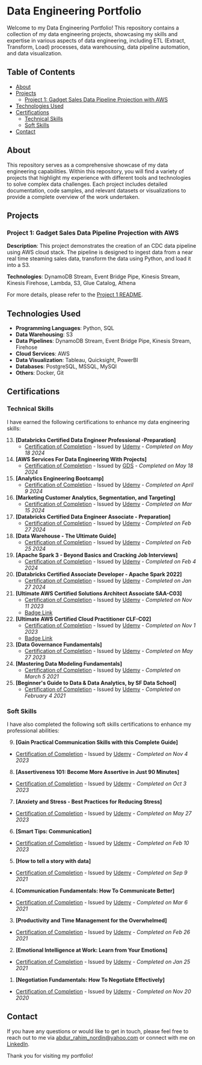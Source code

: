 # Data Engineering Portfolio

Welcome to my Data Engineering Portfolio! This repository contains a collection of my data engineering projects, showcasing my skills and expertise in various aspects of data engineering, including ETL (Extract, Transform, Load) processes, data warehousing, data pipeline automation, and data visualization.

## Table of Contents

- [About](#about)
- [Projects](#projects)
  - [Project 1: Gadget Sales Data Pipeline Projection with AWS](#project-1-gadget-sales-data-pipeline-projection-with-aws)
- [Technologies Used](#technologies-used)
- [Certifications](#certifications)
  - [Technical Skills](#technical-skills)
  - [Soft Skills](#soft-skills)
- [Contact](#contact)

## About

This repository serves as a comprehensive showcase of my data engineering capabilities. Within this repository, you will find a variety of projects that highlight my experience with different tools and technologies to solve complex data challenges. Each project includes detailed documentation, code samples, and relevant datasets or visualizations to provide a complete overview of the work undertaken.

## Projects

### Project 1: Gadget Sales Data Pipeline Projection with AWS

**Description**: This project demonstrates the creation of an CDC data pipeline using AWS cloud stack. The pipeline is designed to ingest data from a near real time steaming sales data, transform the data using Python, and load it into a S3.

**Technologies**: DynamoDB Stream, Event Bridge Pipe, Kinesis Stream, Kinesis Firehose, Lambda, S3, Glue Catalog, Athena

For more details, please refer to the [Project 1 README](project1-gadget-sales-data-pipeline-projection/README.md).

## Technologies Used

- **Programming Languages**: Python, SQL
- **Data Warehousing**: S3
- **Data Pipelines**: DynamoDB Stream, Event Bridge Pipe, Kinesis Stream, Firehose
- **Cloud Services**: AWS
- **Data Visualization**: Tableau, Quicksight, PowerBI
- **Databases**: PostgreSQL, MSSQL, MySQl
- **Others**: Docker, Git

## Certifications

### Technical Skills

I have earned the following certifications to enhance my data engineering skills:

13. **[Databricks Certified Data Engineer Professional -Preparation]**
    - [Certification of Completion](certifications/databricks_certified_data_engineer_professional_preparation.png) - Issued by [Udemy](https://seek.udemy.com/course/databricks-certified-data-engineer-professional/) - *Completed on May 18 2024*
12. **[AWS Services For Data Engineering With Projects]**
    - [Certification of Completion](certifications/aws_services_for_data_engineering_with_projects.png) - Issued by [GDS](https://course.growdataskills.com/cohort/nYZNSj2iH8) - *Completed on May 18 2024*
11. **[Analytics Engineering Bootcamp]**
    - [Certification of Completion](certifications/analytics_engineering_bootcamp.png) - Issued by [Udemy](https://seek.udemy.com/course/analytics-engineering-bootcamp/) - *Completed on April 9 2024*
10. **[Marketing Customer Analytics, Segmentation, and Targeting]**
    - [Certification of Completion](certifications/marketing_customer_analytics_segmentation_and_targeting.png) - Issued by [Udemy](hhttps://seek.udemy.com/course/learn-customer-analytics-market-segmentation-and-targeting/) - *Completed on Mar 15 2024*
09. **[Databricks Certified Data Engineer Associate - Preparation]**
    - [Certification of Completion](certifications/databricks_certified_data_engineer_associate_preparation.png) - Issued by [Udemy](https://seek.udemy.com/course/databricks-certified-data-engineer-associate/) - *Completed on Feb 27 2024*
08. **[Data Warehouse - The Ultimate Guide]**
    - [Certification of Completion](certifications/data_warehouse_the_ultimate_guide.png) - Issued by [Udemy](https://seek.udemy.com/course/data-warehouse-the-ultimate-guide/) - *Completed on Feb 25 2024*
07. **[Apache Spark 3 - Beyond Basics and Cracking Job Interviews]**
    - [Certification of Completion](certifications/apache_spark_3_beyond_basics_and_cracking_job_interviews.png) - Issued by [Udemy](https://seek.udemy.com/course/apache-spark-3-beyond-basics/) - *Completed on Feb 4 2024*
06. **[Databricks Certified Associate Developer - Apache Spark 2022]**
    - [Certification of Completion](certifications/databricks_certified_associate_developer_apache_spark_2022.png) - Issued by [Udemy](https://seek.udemy.com/course/databricks-certified-associate-developer-for-apache-spark/) - *Completed on Jan 27 2024*
05. **[Ultimate AWS Certified Solutions Architect Associate SAA-C03]**
    - [Certification of Completion](certifications/ultimate_aws_certified_solutions_architect_associate_saa_c03.png) - Issued by [Udemy](https://seek.udemy.com/course/aws-certified-solutions-architect-associate-saa-c03/) - *Completed on Nov 11 2023*
    - [Badge Link](https://www.credly.com/badges/c9368034-4c14-4378-807e-0033ba447364/public_url)
04. **[Ultimate AWS Certified Cloud Practitioner CLF-C02]**
    - [Certification of Completion](certifications/ultimate_aws_certified_cloud_practitioner_clf_c02.png) - Issued by [Udemy](https://seek.udemy.com/course/data-governance-fundamentals/) - *Completed on Nov 1 2023*
    - [Badge Link](https://www.credly.com/badges/28f76c44-cbc6-447a-987d-ad32b2ce8817/public_url)
03. **[Data Governance Fundamentals]**
    - [Certification of Completion](certifications/data_governance_fundamentals.png) - Issued by [Udemy](https://seek.udemy.com/course/data-governance-fundamentals/) - *Completed on May 27 2023*
02. **[Mastering Data Modeling Fundamentals]**
    - [Certification of Completion](certifications/mastering_data_modeling_fundamentals.png) - Issued by [Udemy](https://seek.udemy.com/course/mastering-data-modeling-fundamentals/) - *Completed on March 5 2021*
01. **[Beginner's Guide to Data & Data Analytics, by SF Data School]**
    - [Certification of Completion](certifications/beginners_guide_to_data_and_data_analytics_by_sf_data_school.png) - Issued by [Udemy](https://seek.udemy.com/course/learndata/) - *Completed on February 4 2021*

### Soft Skills

I have also completed the following soft skills certifications to enhance my professional abilities:

09. **[Gain Practical Communication Skills with this Complete Guide]**
   - [Certification of Completion](certifications/gain_practical_communication_skills_with_this_complete_guide.png) - Issued by [Udemy](https://seek.udemy.com/course/the-complete-communication-skills-masterclass-a-z-blueprint/) - *Completed on Nov 4 2023*
08. **[Assertiveness 101: Become More Assertive in Just 90 Minutes]**
   - [Certification of Completion](certifications/assertiveness_101_become_more_assertive_in_just_90_minutes.png) - Issued by [Udemy](https://seek.udemy.com/course/assertiveness-101-become-more-assertive-in-90-minutes/) - *Completed on Oct 3 2023*
07. **[Anxiety and Stress - Best Practices for Reducing Stress]**
   - [Certification of Completion](certifications/anxiety_and_stress_best_practices_for_reducing_stress.png) - Issued by [Udemy](https://seek.udemy.com/course/anxiety-and-stress/) - *Completed on May 27 2023*
06. **[Smart Tips: Communication]**
   - [Certification of Completion](certifications/smart_tips_communication.png) - Issued by [Udemy](https://seek.udemy.com/course/communicatebrilliantly/) - *Completed on Feb 10 2023*
05. **[How to tell a story with data]**
   - [Certification of Completion](certifications/how_to_tell_a_story_with_data.png) - Issued by [Udemy](https://seek.udemy.com/course/tell-a-story-with-data/) - *Completed on Sep 9 2021*
04. **[Communication Fundamentals: How To Communicate Better]**
   - [Certification of Completion](certifications/communication_fundamentals_how_to_communicate_better.png) - Issued by [Udemy](https://seek.udemy.com/course/communication-fundamentals-how-to-communicate-better/) - *Completed on Mar 6 2021*
03. **[Productivity and Time Management for the Overwhelmed]**
   - [Certification of Completion](certifications/productivity_and_time_management_for_the_overwhelmed.png) - Issued by [Udemy](https://seek.udemy.com/course/productivity-and-time-management/) - *Completed on Feb 26 2021*
02. **[Emotional Intelligence at Work: Learn from Your Emotions]**
   - [Certification of Completion](certifications/emotional_intelligence_at_work_learn_from_your_emotions.png) - Issued by [Udemy](https://seek.udemy.com/course/emotional-intelligence-at-work-learn-from-your-emotions/) - *Completed on Jan 25 2021*
01. **[Negotiation Fundamentals: How To Negotiate Effectively]**
   - [Certification of Completion](certifications/negotiation_fundamentals_how_to_negotiate_effectively.png) - Issued by [Udemy](https://seek.udemy.com/course/negotiation-fundamentals/) - *Completed on Nov 20 2020*

## Contact

If you have any questions or would like to get in touch, please feel free to reach out to me via [abdur_rahim_nordin@yahoo.com](mailto:abdur_rahim_nordin@yahoo.com) or connect with me on [LinkedIn](https://www.linkedin.com/in/abdur-rahim-nordin/).

Thank you for visiting my portfolio!
